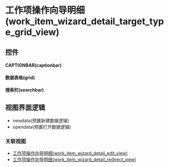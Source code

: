 # 工作项操作向导明细(work_item_wizard_detail_target_type_grid_view)  <!-- {docsify-ignore-all} -->



## 控件
#### CAPTIONBAR(captionbar)
#### 数据表格(grid)
#### 搜索栏(searchbar)

## 视图界面逻辑
  * newdata(预置新建数据逻辑)
  * opendata(预置打开数据逻辑)


### 关联视图
  * [工作项操作向导明细(work_item_wizard_detail_edit_view)](app/view/work_item_wizard_detail_edit_view)
  * [工作项操作向导明细(work_item_wizard_detail_redirect_view)](app/view/work_item_wizard_detail_redirect_view)

<script>
 const { createApp } = Vue
  createApp({
    data() {
      return {

      }
    }
  }).use(ElementPlus).mount('#app')
</script>